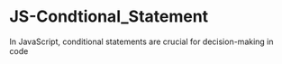 # JS-Condtional_Statement
In JavaScript, conditional statements are crucial for decision-making in code
